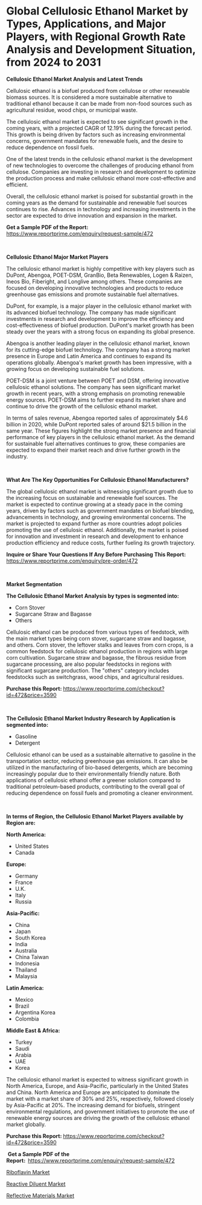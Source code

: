 <p><h1>Global Cellulosic Ethanol Market by Types, Applications, and Major Players, with Regional Growth Rate Analysis and Development Situation, from 2024 to 2031</h1></p><p><strong>Cellulosic Ethanol Market Analysis and Latest Trends</strong></p>
<p><p>Cellulosic ethanol is a biofuel produced from cellulose or other renewable biomass sources. It is considered a more sustainable alternative to traditional ethanol because it can be made from non-food sources such as agricultural residue, wood chips, or municipal waste.</p><p>The cellulosic ethanol market is expected to see significant growth in the coming years, with a projected CAGR of 12.19% during the forecast period. This growth is being driven by factors such as increasing environmental concerns, government mandates for renewable fuels, and the desire to reduce dependence on fossil fuels.</p><p>One of the latest trends in the cellulosic ethanol market is the development of new technologies to overcome the challenges of producing ethanol from cellulose. Companies are investing in research and development to optimize the production process and make cellulosic ethanol more cost-effective and efficient.</p><p>Overall, the cellulosic ethanol market is poised for substantial growth in the coming years as the demand for sustainable and renewable fuel sources continues to rise. Advances in technology and increasing investments in the sector are expected to drive innovation and expansion in the market.</p></p>
<p><strong>Get a Sample PDF of the Report:&nbsp;</strong> <a href="https://www.reportprime.com/enquiry/request-sample/472">https://www.reportprime.com/enquiry/request-sample/472</a></p>
<p>&nbsp;</p>
<p><strong>Cellulosic Ethanol Major Market Players</strong></p>
<p><p>The cellulosic ethanol market is highly competitive with key players such as DuPont, Abengoa, POET-DSM, GranBio, Beta Renewables, Logen & Raizen, Ineos Bio, Fiberight, and Longlive among others. These companies are focused on developing innovative technologies and products to reduce greenhouse gas emissions and promote sustainable fuel alternatives.</p><p>DuPont, for example, is a major player in the cellulosic ethanol market with its advanced biofuel technology. The company has made significant investments in research and development to improve the efficiency and cost-effectiveness of biofuel production. DuPont's market growth has been steady over the years with a strong focus on expanding its global presence.</p><p>Abengoa is another leading player in the cellulosic ethanol market, known for its cutting-edge biofuel technology. The company has a strong market presence in Europe and Latin America and continues to expand its operations globally. Abengoa's market growth has been impressive, with a growing focus on developing sustainable fuel solutions.</p><p>POET-DSM is a joint venture between POET and DSM, offering innovative cellulosic ethanol solutions. The company has seen significant market growth in recent years, with a strong emphasis on promoting renewable energy sources. POET-DSM aims to further expand its market share and continue to drive the growth of the cellulosic ethanol market.</p><p>In terms of sales revenue, Abengoa reported sales of approximately $4.6 billion in 2020, while DuPont reported sales of around $21.5 billion in the same year. These figures highlight the strong market presence and financial performance of key players in the cellulosic ethanol market. As the demand for sustainable fuel alternatives continues to grow, these companies are expected to expand their market reach and drive further growth in the industry.</p></p>
<p>&nbsp;</p>
<p><strong>What Are The Key Opportunities For Cellulosic Ethanol Manufacturers?</strong></p>
<p><p>The global cellulosic ethanol market is witnessing significant growth due to the increasing focus on sustainable and renewable fuel sources. The market is expected to continue growing at a steady pace in the coming years, driven by factors such as government mandates on biofuel blending, advancements in technology, and growing environmental concerns. The market is projected to expand further as more countries adopt policies promoting the use of cellulosic ethanol. Additionally, the market is poised for innovation and investment in research and development to enhance production efficiency and reduce costs, further fueling its growth trajectory.</p></p>
<p><strong>Inquire or Share Your Questions If Any Before Purchasing This Report:</strong> <a href="https://www.reportprime.com/enquiry/pre-order/472">https://www.reportprime.com/enquiry/pre-order/472</a></p>
<p>&nbsp;</p>
<p><strong>Market Segmentation</strong></p>
<p><strong>The Cellulosic Ethanol Market Analysis by types is segmented into:</strong></p>
<p><ul><li>Corn Stover</li><li>Sugarcane Straw and Bagasse</li><li>Others</li></ul></p>
<p><p>Cellulosic ethanol can be produced from various types of feedstock, with the main market types being corn stover, sugarcane straw and bagasse, and others. Corn stover, the leftover stalks and leaves from corn crops, is a common feedstock for cellulosic ethanol production in regions with large corn cultivation. Sugarcane straw and bagasse, the fibrous residue from sugarcane processing, are also popular feedstocks in regions with significant sugarcane production. The "others" category includes feedstocks such as switchgrass, wood chips, and agricultural residues.</p></p>
<p><strong>Purchase this Report:&nbsp;</strong><a href="https://www.reportprime.com/checkout?id=472&price=3590">https://www.reportprime.com/checkout?id=472&price=3590</a></p>
<p>&nbsp;</p>
<p><strong>The Cellulosic Ethanol Market Industry Research by Application is segmented into:</strong></p>
<p><ul><li>Gasoline</li><li>Detergent</li></ul></p>
<p><p>Cellulosic ethanol can be used as a sustainable alternative to gasoline in the transportation sector, reducing greenhouse gas emissions. It can also be utilized in the manufacturing of bio-based detergents, which are becoming increasingly popular due to their environmentally friendly nature. Both applications of cellulosic ethanol offer a greener solution compared to traditional petroleum-based products, contributing to the overall goal of reducing dependence on fossil fuels and promoting a cleaner environment.</p></p>
<p>&nbsp;</p>
<p><strong>In terms of Region, the Cellulosic Ethanol Market Players available by Region are:</strong></p>
<p>
    <p> <strong> North America: </strong>
        <ul>
            <li>United States</li>
            <li>Canada</li>
        </ul>
        </p> 
    <p> <strong> Europe: </strong>
        <ul>
            <li>Germany</li>
            <li>France</li>
            <li>U.K.</li>
            <li>Italy</li>
            <li>Russia</li>
        </ul>
        </p> 
    <p> <strong> Asia-Pacific: </strong>
        <ul>
            <li>China</li>
            <li>Japan</li>
            <li>South Korea</li>
            <li>India</li>
            <li>Australia</li>
            <li>China Taiwan</li>
            <li>Indonesia</li>
            <li>Thailand</li>
            <li>Malaysia</li>
        </ul>
        </p> 
    <p> <strong> Latin America: </strong>
        <ul>
            <li>Mexico</li>
            <li>Brazil</li>
            <li>Argentina Korea</li>
            <li>Colombia</li>
        </ul>
        </p> 
    <p> <strong> Middle East & Africa: </strong>
        <ul>
            <li>Turkey</li>
            <li>Saudi</li>
            <li>Arabia</li>
            <li>UAE</li>
            <li>Korea</li>
        </ul>
    </p>
    </p>
<p><p>The cellulosic ethanol market is expected to witness significant growth in North America, Europe, and Asia-Pacific, particularly in the United States and China. North America and Europe are anticipated to dominate the market with a market share of 30% and 25%, respectively, followed closely by Asia-Pacific at 20%. The increasing demand for biofuels, stringent environmental regulations, and government initiatives to promote the use of renewable energy sources are driving the growth of the cellulosic ethanol market globally.</p></p>
<p><strong>Purchase this Report: </strong><a href="https://www.reportprime.com/checkout?id=472&price=3590">https://www.reportprime.com/checkout?id=472&price=3590</a></p>
<p>&nbsp;<strong>Get a Sample PDF of the Report:&nbsp;&nbsp;</strong><a href="https://www.reportprime.com/enquiry/request-sample/472">https://www.reportprime.com/enquiry/request-sample/472</a></p>
<p><strong></strong></p>
<p><p><a href="https://github.com/Alonsoolds3wq1d81czn8rbol/Market-Research-Report-List-1/blob/main/riboflavin-market.md">Riboflavin Market</a></p><p><a href="https://github.com/jsmusil/Market-Research-Report-List-2/blob/main/reactive-diluent-market.md">Reactive Diluent Market</a></p><p><a href="https://github.com/yemakinde/Market-Research-Report-List-1/blob/main/reflective-materials-market.md">Reflective Materials Market</a></p></p>